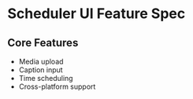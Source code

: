 # Scheduler UI Feature Spec

## Core Features
- Media upload
- Caption input
- Time scheduling
- Cross-platform support